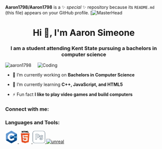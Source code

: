 **Aaron1798/Aaron1798** is a ✨ _special_ ✨ repository because its `README.md` (this file) appears on your GitHub profile.
[![MasterHead](https://sourcebae.com/blog/wp-content/uploads/2023/08/1_HLGtY6O2vUHqIyEbWdmBgA.jpg)
<h1 align="center">Hi 👋, I'm Aaron Simeone</h1>
<h3 align="center">I am a student attending Kent State pursuing a bachelors in computer science</h3>
<img align="right" alt="Coding" width="400" src="https://cdn.dribbble.com/users/1059583/screenshots/4171367/coding-freak.gif">


<p align="left"> <img src="https://komarev.com/ghpvc/?username=aaron1798&label=Profile%20views&color=0e75b6&style=flat" alt="aaron1798" /> </p>

- 🔭 I’m currently working on **Bachelors in Computer Science**

- 🌱 I’m currently learning **C++, JavaScript, and HTML5**

- ⚡ Fun fact **I like to play video games and build computers**

<h3 align="left">Connect with me:</h3>
<p align="left">
</p>

<h3 align="left">Languages and Tools:</h3>
<p align="left"> <a href="https://www.w3schools.com/cpp/" target="_blank" rel="noreferrer"> <img src="https://raw.githubusercontent.com/devicons/devicon/master/icons/cplusplus/cplusplus-original.svg" alt="cplusplus" width="40" height="40"/> </a> <a href="https://www.w3.org/html/" target="_blank" rel="noreferrer"> <img src="https://raw.githubusercontent.com/devicons/devicon/master/icons/html5/html5-original-wordmark.svg" alt="html5" width="40" height="40"/> </a> <a href="https://www.photoshop.com/en" target="_blank" rel="noreferrer"> <img src="https://raw.githubusercontent.com/devicons/devicon/master/icons/photoshop/photoshop-line.svg" alt="photoshop" width="40" height="40"/> </a> <a href="https://unrealengine.com/" target="_blank" rel="noreferrer"> <img src="https://raw.githubusercontent.com/kenangundogan/fontisto/036b7eca71aab1bef8e6a0518f7329f13ed62f6b/icons/svg/brand/unreal-engine.svg" alt="unreal" width="40" height="40"/> </a> </p>
